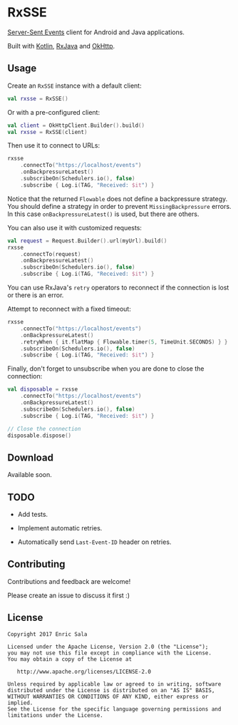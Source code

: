 RxSSE
=====

[Server-Sent Events][sse] client for Android and Java applications.

Built with [Kotlin][kotlin], [RxJava][rxjava] and [OkHttp][okhttp].


Usage
-----

Create an `RxSSE` instance with a default client:

```kotlin
val rxsse = RxSSE()
```

Or with a pre-configured client:

```kotlin
val client = OkHttpClient.Builder().build()
val rxsse = RxSSE(client)
```

Then use it to connect to URLs:

```kotlin
rxsse
    .connectTo("https://localhost/events")
    .onBackpressureLatest()
    .subscribeOn(Schedulers.io(), false)
    .subscribe { Log.i(TAG, "Received: $it") }
```

Notice that the returned `Flowable` does not define a backpressure strategy.
You should define a strategy in order to prevent `MissingBackpressure` errors.
In this case `onBackpressureLatest()` is used, but there are others.

You can also use it with customized requests:

```kotlin
val request = Request.Builder().url(myUrl).build()
rxsse
    .connectTo(request)
    .onBackpressureLatest()
    .subscribeOn(Schedulers.io(), false)
    .subscribe { Log.i(TAG, "Received: $it") }
```

You can use RxJava's `retry` operators to reconnect if the connection
is lost or there is an error.

Attempt to reconnect with a fixed timeout:

```kotlin
rxsse
    .connectTo("https://localhost/events")
    .onBackpressureLatest()
    .retryWhen { it.flatMap { Flowable.timer(5, TimeUnit.SECONDS) } }
    .subscribeOn(Schedulers.io(), false)
    .subscribe { Log.i(TAG, "Received: $it") }
```

Finally, don't forget to unsubscribe when you are done to close the connection:

```kotlin
val disposable = rxsse
    .connectTo("https://localhost/events")
    .onBackpressureLatest()
    .subscribeOn(Schedulers.io(), false)
    .subscribe { Log.i(TAG, "Received: $it") }

// Close the connection
disposable.dispose()
```


Download
--------

Available soon.


TODO
----

 * Add tests.

 * Implement automatic retries.

 * Automatically send `Last-Event-ID` header on retries.


Contributing
------------

Contributions and feedback are welcome!

Please create an issue to discuss it first :)


License
-------

    Copyright 2017 Enric Sala

    Licensed under the Apache License, Version 2.0 (the "License");
    you may not use this file except in compliance with the License.
    You may obtain a copy of the License at

       http://www.apache.org/licenses/LICENSE-2.0

    Unless required by applicable law or agreed to in writing, software
    distributed under the License is distributed on an "AS IS" BASIS,
    WITHOUT WARRANTIES OR CONDITIONS OF ANY KIND, either express or implied.
    See the License for the specific language governing permissions and
    limitations under the License.


 [sse]: https://en.wikipedia.org/wiki/Server-sent_events
 [kotlin]: https://kotlinlang.org/
 [rxjava]: https://github.com/ReactiveX/RxJava
 [okhttp]: https://github.com/square/okhttp
